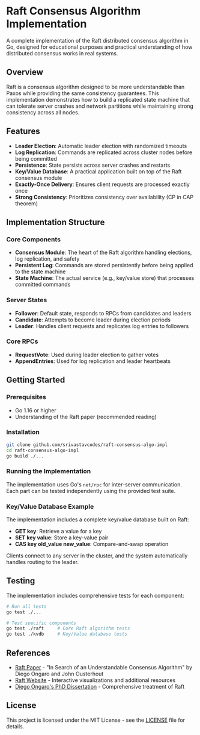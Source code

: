 # Raft Consensus Algorithm Implementation

A complete implementation of the Raft distributed consensus algorithm in Go, designed for educational purposes and practical understanding of how distributed consensus works in real systems.

## Overview

Raft is a consensus algorithm designed to be more understandable than Paxos while providing the same consistency guarantees. This implementation demonstrates how to build a replicated state machine that can tolerate server crashes and network partitions while maintaining strong consistency across all nodes.

## Features

- **Leader Election**: Automatic leader election with randomized timeouts
- **Log Replication**: Commands are replicated across cluster nodes before being committed
- **Persistence**: State persists across server crashes and restarts
- **Key/Value Database**: A practical application built on top of the Raft consensus module
- **Exactly-Once Delivery**: Ensures client requests are processed exactly once
- **Strong Consistency**: Prioritizes consistency over availability (CP in CAP theorem)

## Implementation Structure

### Core Components
- **Consensus Module**: The heart of the Raft algorithm handling elections, log replication, and safety
- **Persistent Log**: Commands are stored persistently before being applied to the state machine
- **State Machine**: The actual service (e.g., key/value store) that processes committed commands

### Server States
- **Follower**: Default state, responds to RPCs from candidates and leaders
- **Candidate**: Attempts to become leader during election periods  
- **Leader**: Handles client requests and replicates log entries to followers

### Core RPCs
- **RequestVote**: Used during leader election to gather votes
- **AppendEntries**: Used for log replication and leader heartbeats

## Getting Started

### Prerequisites

- Go 1.16 or higher
- Understanding of the Raft paper (recommended reading)

### Installation

```bash
git clone github.com/srivastavcodes/raft-consensus-algo-impl
cd raft-consensus-algo-impl
go build ./...
```

### Running the Implementation

The implementation uses Go's `net/rpc` for inter-server communication. Each part can be tested independently using the provided test suite.

### Key/Value Database Example

The implementation includes a complete key/value database built on Raft:

- **GET key**: Retrieve a value for a key
- **SET key value**: Store a key-value pair  
- **CAS key old_value new_value**: Compare-and-swap operation

Clients connect to any server in the cluster, and the system automatically handles routing to the leader.

## Testing

The implementation includes comprehensive tests for each component:

```bash
# Run all tests
go test ./...

# Test specific components
go test ./raft     # Core Raft algorithm tests
go test ./kvdb     # Key/Value database tests
```
## References

- [Raft Paper](https://raft.github.io/raft.pdf) - "In Search of an Understandable Consensus Algorithm" by Diego Ongaro and John Ousterhout
- [Raft Website](https://raft.github.io/) - Interactive visualizations and additional resources
- [Diego Ongaro's PhD Dissertation](https://github.com/ongardie/dissertation) - Comprehensive treatment of Raft

## License

This project is licensed under the MIT License - see the [LICENSE](LICENSE) file for details.
